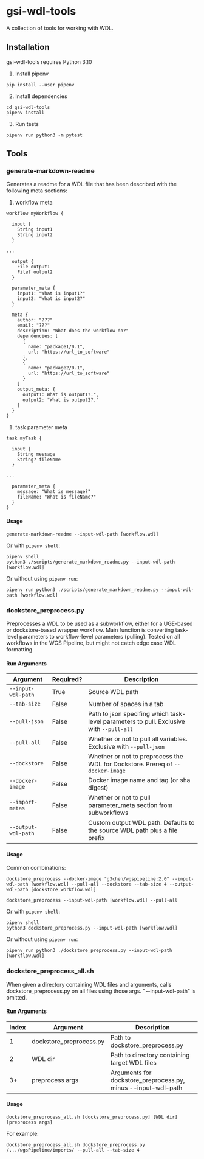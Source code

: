 # gsi-wdl-tools

A collection of tools for working with WDL.

## Installation

gsi-wdl-tools requires Python 3.10

1. Install pipenv
```
pip install --user pipenv
```

2. Install dependencies
```
cd gsi-wdl-tools
pipenv install
```

3. Run tests
```
pipenv run python3 -m pytest
```

## Tools

### generate-markdown-readme

Generates a readme for a WDL file that has been described with the following meta sections:
1. workflow meta
```
workflow myWorkflow {

  input {
    String input1
    String input2
  }

...

  output {
    File output1
    File? output2
  }

  parameter_meta {
    input1: "What is input1?"
    input2: "What is input2?"
  }

  meta {
    author: "???"
    email: "???"
    description: "What does the workflow do?"
    dependencies: [
      {
        name: "package1/0.1",
        url: "https://url_to_software"
      },
      {
        name: "package2/0.1",
        url: "https://url_to_software"
      }
    ]
    output_meta: {
      output1: What is output1?.",
      output2: "What is output2?."
    }
  }
}
```

1. task parameter meta
```
task myTask {

  input {
    String message
    String? fileName
  }

...

  parameter_meta {
    message: "What is message?"
    fileName: "What is fileName?"
  }
}
```

#### Usage

```
generate-markdown-readme --input-wdl-path [workflow.wdl]
```

Or with `pipenv shell`:
```
pipenv shell
python3 ./scripts/generate_markdown_readme.py --input-wdl-path [workflow.wdl]
```

Or without using `pipenv run`:
```
pipenv run python3 ./scripts/generate_markdown_readme.py --input-wdl-path [workflow.wdl]
```


### dockstore_preprocess.py
Preprocesses a WDL to be used as a subworkflow, either for a UGE-based or dockstore-based wrapper workflow. Main function is converting task-level parameters to workflow-level parameters (pulling).
Tested on all workflows in the WGS Pipeline, but might not catch edge case WDL formatting.

#### Run Arguments
Argument|Required?|Description
---|---|---
`--input-wdl-path`|True|Source WDL path
`--tab-size`|False|Number of spaces in a tab
`--pull-json`|False|Path to json specifing which task-level parameters to pull. Exclusive with `--pull-all`
`--pull-all`|False|Whether or not to pull all variables. Exclusive with `--pull-json`
`--dockstore`|False|Whether or not to preprocess the WDL for Dockstore. Prereq of `--docker-image`
`--docker-image`|False|Docker image name and tag (or sha digest)
`--import-metas`|False|Whether or not to pull parameter_meta section from subworkflows
`--output-wdl-path`|False|Custom output WDL path. Defaults to the source WDL path plus a file prefix

#### Usage
Common combinations:
```
dockstore_preprocess --docker-image "g3chen/wgspipeline:2.0" --input-wdl-path [workflow.wdl] --pull-all --dockstore --tab-size 4 --output-wdl-path [dockstore_workflow.wdl]
```
```
dockstore_preprocess --input-wdl-path [workflow.wdl] --pull-all
```

Or with `pipenv shell`:
```
pipenv shell
python3 dockstore_preprocess.py --input-wdl-path [workflow.wdl]
```

Or without using `pipenv run`:
```
pipenv run python3 ./dockstore_preprocess.py --input-wdl-path [workflow.wdl]
```


### dockstore_preprocess_all.sh
When given a directory containing WDL files and arguments, calls dockstore_preprocess.py on all files using those args. "--input-wdl-path" is omitted.

#### Run Arguments
Index|Argument|Description
---|---|---
1|dockstore_preprocess.py|Path to dockstore_preprocess.py
2|WDL dir|Path to directory containing target WDL files
3+|preprocess args|Arguments for dockstore_preprocess.py, minus --input-wdl-path

#### Usage
```
dockstore_preprocess_all.sh [dockstore_preprocess.py] [WDL dir] [preprocess args]
```
For example:
```
dockstore_preprocess_all.sh dockstore_preprocess.py /.../wgsPipeline/imports/ --pull-all --tab-size 4
```